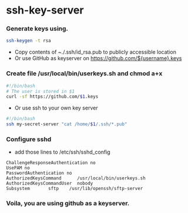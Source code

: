 # ssh-key-server
### Generate keys using.
```bash
ssh-keygen -t rsa
```
- Copy contents of ~./.ssh/id_rsa.pub to publicly accessible location
- Or use GitHub as keyserver on https://github.com/${username}.keys

### Create file /usr/local/bin/userkeys.sh and chmod a+x
```bash
#!/bin/bash
# The user is stored in $1
curl -sf https://github.com/$1.keys
```
- Or use ssh to your own key server
```bash
#!/bin/bash
ssh my-secret-server "cat /home/$1/.ssh/*.pub"
```

### Configure sshd
- add those lines to /etc/ssh/sshd_config
```
ChallengeResponseAuthentication no
UsePAM no
PasswordAuthentication no
AuthorizedKeysCommand      /usr/local/bin/userkeys.sh
AuthorizedKeysCommandUser  nobody
Subsystem       sftp    /usr/lib/openssh/sftp-server

```

### Voila, you are using github as a keyserver.
